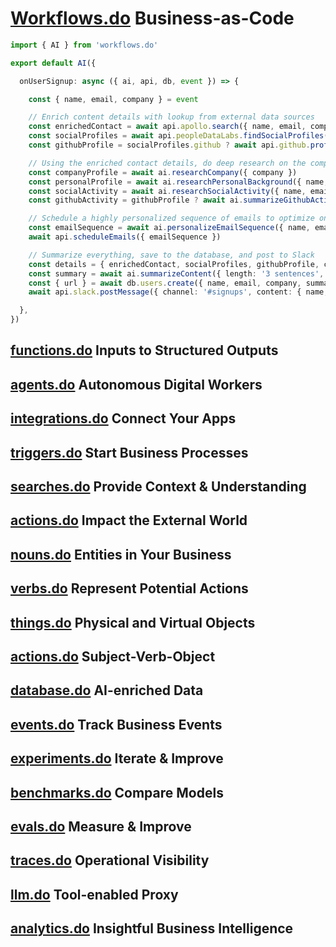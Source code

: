 # [Workflows.do](https://workflows.do) Business-as-Code

```typescript
import { AI } from 'workflows.do'

export default AI({

  onUserSignup: async ({ ai, api, db, event }) => {

    const { name, email, company } = event

    // Enrich content details with lookup from external data sources
    const enrichedContact = await api.apollo.search({ name, email, company })
    const socialProfiles = await api.peopleDataLabs.findSocialProfiles({ name, email, company })
    const githubProfile = socialProfiles.github ? await api.github.profile({ name, email, company, profile: socialProfiles.github }) : undefined

    // Using the enriched contact details, do deep research on the company and personal background
    const companyProfile = await ai.researchCompany({ company })
    const personalProfile = await ai.researchPersonalBackground({ name, email, enrichedContact })
    const socialActivity = await ai.researchSocialActivity({ name, email, enrichedContact, socialProfiles })
    const githubActivity = githubProfile ? await ai.summarizeGithubActivity({ name, email, enrichedContact, githubProfile }) : undefined

    // Schedule a highly personalized sequence of emails to optimize onboarding and activation
    const emailSequence = await ai.personalizeEmailSequence({ name, email, company, personalProfile, socialActivity, companyProfile, githubActivity })
    await api.scheduleEmails({ emailSequence })

    // Summarize everything, save to the database, and post to Slack
    const details = { enrichedContact, socialProfiles, githubProfile, companyProfile, personalProfile, socialActivity, githubActivity, emailSequence }
    const summary = await ai.summarizeContent({ length: '3 sentences', name, email, company, ...details })
    const { url } = await db.users.create({ name, email, company, summary, ...details })
    await api.slack.postMessage({ channel: '#signups', content: { name, email, company, summary, url } })

  },
})
```


## [functions.do](https://functions.do) Inputs to Structured Outputs



## [agents.do](https://agents.do) Autonomous Digital Workers



## [integrations.do](https://integrations.do) Connect Your Apps



## [triggers.do](https://triggers.do) Start Business Processes



## [searches.do](https://searches.do) Provide Context & Understanding



## [actions.do](https://actions.do) Impact the External World


## [nouns.do](https://nouns.do) Entities in Your Business


## [verbs.do](https://verbs.do) Represent Potential Actions


## [things.do](https://things.do) Physical and Virtual Objects


## [actions.do](https://actions.do) Subject-Verb-Object


## [database.do](https://database.do) AI-enriched Data


## [events.do](https://events.do) Track Business Events


## [experiments.do](https://experiments.do) Iterate & Improve


## [benchmarks.do](https://benchmarks.do) Compare Models


## [evals.do](https://evals.do) Measure & Improve


## [traces.do](https://traces.do) Operational Visibility


## [llm.do](https://llm.do) Tool-enabled Proxy



## [analytics.do](https://analytics.do) Insightful Business Intelligence

